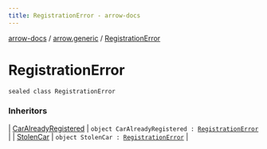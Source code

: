 ```yaml
---
title: RegistrationError - arrow-docs
---
```


[arrow-docs](../index.html) / [arrow.generic](index.html) / [RegistrationError](./-registration-error.html)

# RegistrationError

`sealed class RegistrationError`

### Inheritors

| [CarAlreadyRegistered](-car-already-registered.html) | `object CarAlreadyRegistered : `[`RegistrationError`](./-registration-error.html) |
| [StolenCar](-stolen-car.html) | `object StolenCar : `[`RegistrationError`](./-registration-error.html) |

